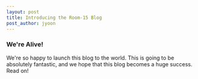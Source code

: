 ```yaml
---
layout: post
title: Introducing the Room-15 Blog
post_author: jyoon
---
```


### We're Alive!

We're so happy to launch this blog to the world. This is going to be absolutely fantastic, and we hope that this blog becomes a huge success. Read on!
